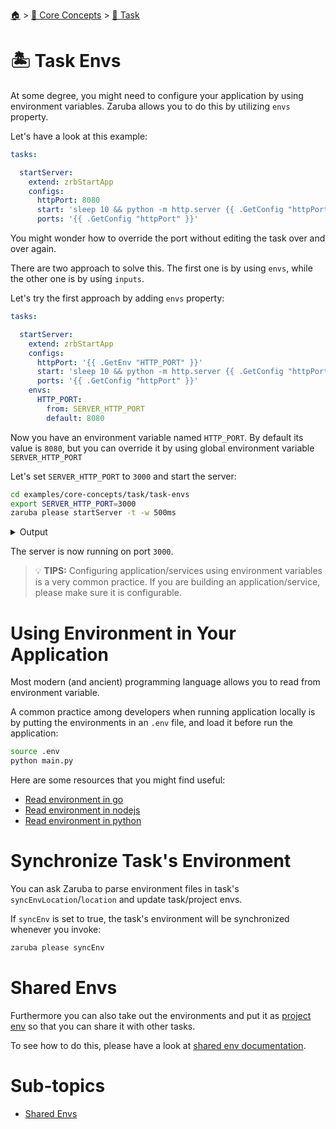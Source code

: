 <!--startTocHeader-->
[🏠](../../../README.md) > [🧠 Core Concepts](../../README.md) > [🔨 Task](../README.md)
# 🏝️ Task Envs
<!--endTocHeader-->


At some degree, you might need to configure your application by using environment variables. Zaruba allows you to do this by utilizing `envs` property.

Let's have a look at this example:

```yaml
tasks:

  startServer:
    extend: zrbStartApp
    configs:
      httpPort: 8080
      start: 'sleep 10 && python -m http.server {{ .GetConfig "httpPort" }}'
      ports: '{{ .GetConfig "httpPort" }}'
```

You might wonder how to override the port without editing the task over and over again.

There are two approach to solve this. The first one is by using `envs`, while the other one is by using `inputs`.

Let's try the first approach by adding `envs` property:


```yaml
tasks:

  startServer:
    extend: zrbStartApp
    configs:
      httpPort: '{{ .GetEnv "HTTP_PORT" }}'
      start: 'sleep 10 && python -m http.server {{ .GetConfig "httpPort" }}'
      ports: '{{ .GetConfig "httpPort" }}'
    envs:
      HTTP_PORT:
        from: SERVER_HTTP_PORT
        default: 8080
```

Now you have an environment variable named `HTTP_PORT`. By default its value is `8080`, but you can override it by using global environment variable `SERVER_HTTP_PORT`

Let's set `SERVER_HTTP_PORT` to `3000` and start the server:

<!--startCode-->
```bash
cd examples/core-concepts/task/task-envs
export SERVER_HTTP_PORT=3000
zaruba please startServer -t -w 500ms
```
 
<details>
<summary>Output</summary>
 
```````
💀 🔎 Job Starting...
         Elapsed Time: 3.664µs
         Current Time: 22:14:52
💀 🏁 Run 🔗 'updateProjectLinks' command on /home/gofrendi/zaruba/docs/examples/core-concepts/task/task-envs
💀    🚀 updateProjectLinks   🔗 🎉🎉🎉
💀    🚀 updateProjectLinks   🔗 Links updated
💀 🎉 Successfully running 🔗 'updateProjectLinks' command
💀 🏁 Run 🍏 'startServer' service on /home/gofrendi/zaruba/docs/examples/core-concepts/task/task-envs
💀 🏁 Check 🍏 'startServer' readiness on /home/gofrendi/zaruba/docs/examples/core-concepts/task/task-envs
💀    🔎 startServer          🍏 🔎 Waiting for port '3000'
💀    🚀 startServer          🍏 Serving HTTP on 0.0.0.0 port 3000 (http://0.0.0.0:3000/) ...
💀    🔎 startServer          🍏 🔎 Port '3000' is ready
💀    🔎 startServer          🍏 🎉🎉🎉
💀    🔎 startServer          🍏 📜 Task 'startServer' is ready
💀 🎉 Successfully running 🍏 'startServer' readiness check
💀 🔎 Job Running...
         Elapsed Time: 11.252719029s
         Current Time: 22:15:03
         Active Process:
           * (PID=1984) 🍏 'startServer' service
💀 🎉 🎉🎉🎉🎉🎉🎉🎉🎉🎉🎉🎉
💀 🎉 Job Complete!!! 🎉🎉🎉
💀 🔥 Terminating
💀 🔪 Kill 🍏 'startServer' service (PID=1984)
💀    🚀 startServer          🍏 
💀    🚀 startServer          🍏 Keyboard interrupt received, exiting.
💀    🚀 startServer          🍏 🎉🎉🎉
💀    🚀 startServer          🍏 📜 Task 'startServer' is started
💀 🔎 Job Ended...
         Elapsed Time: 12.95818214s
         Current Time: 22:15:05
💀 🔥 🍏 'startServer' service exited without any error message
zaruba please startServer   -t -w 500ms
```````
</details>
<!--endCode-->


The server is now running on port `3000`.


> 💡 __TIPS:__  Configuring application/services using environment variables is a very common practice. If you are building an application/service, please make sure it is configurable.

# Using Environment in Your Application

Most modern (and ancient) programming language allows you to read from environment variable.

A common practice among developers when running application locally is by putting the environments in an `.env` file, and load it before run the application:

```bash
source .env
python main.py
```

Here are some resources that you might find useful:

* [Read environment in go](https://pkg.go.dev/os#Getenv)
* [Read environment in nodejs](https://nodejs.org/api/process.html#processenv)
* [Read environment in python](https://docs.python.org/3/library/os.html#os.getenv)

# Synchronize Task's Environment

You can ask Zaruba to parse environment files in task's `syncEnvLocation`/`location` and update task/project envs.

If `syncEnv` is set to true, the task's environment will be synchronized whenever you invoke:

 ```bash
 zaruba please syncEnv
 ```

# Shared Envs

Furthermore you can also take out the environments and put it as [project env](../../project/project-envs.md) so that you can share it with other tasks.

To see how to do this, please have a look at [shared env documentation](./shared-envs.md).


<!--startTocSubTopic-->
# Sub-topics
* [Shared Envs](shared-envs.md)
<!--endTocSubTopic-->